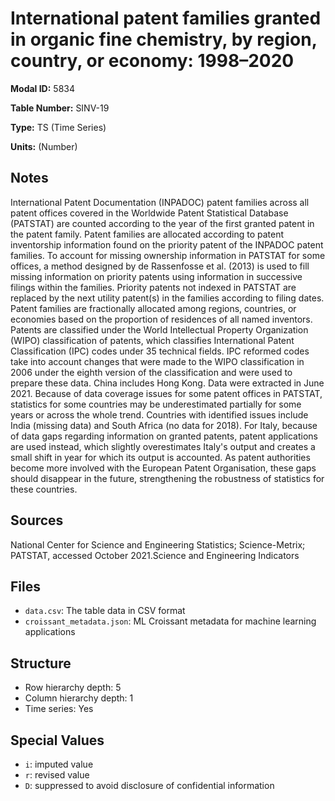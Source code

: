 # International patent families granted in organic fine chemistry, by region, country, or economy: 1998–2020

**Modal ID:** 5834

**Table Number:** SINV-19

**Type:** TS (Time Series)

**Units:** (Number)

## Notes

International Patent Documentation (INPADOC) patent families across all patent offices covered in the Worldwide Patent Statistical Database (PATSTAT) are counted according to the year of the first granted patent in the patent family. Patent families are allocated according to patent inventorship information found on the priority patent of the INPADOC patent families. To account for missing ownership information in PATSTAT for some offices, a method designed by de Rassenfosse et al. (2013) is used to fill missing information on priority patents using information in successive filings within the families. Priority patents not indexed in PATSTAT are replaced by the next utility patent(s) in the families according to filing dates. Patent families are fractionally allocated among regions, countries, or economies based on the proportion of residences of all named inventors. Patents are classified under the World Intellectual Property Organization (WIPO) classification of patents, which classifies International Patent Classification (IPC) codes under 35 technical fields. IPC reformed codes take into account changes that were made to the WIPO classification in 2006 under the eighth version of the classification and were used to prepare these data. China includes Hong Kong. Data were extracted in June 2021. Because of data coverage issues for some patent offices in PATSTAT, statistics for some countries may be underestimated partially for some years or across the whole trend. Countries with identified issues include India (missing data) and South Africa (no data for 2018). For Italy, because of data gaps regarding information on granted patents, patent applications are used instead, which slightly overestimates Italy's output and creates a small shift in year for which its output is accounted. As patent authorities become more involved with the European Patent Organisation, these gaps should disappear in the future, strengthening the robustness of statistics for these countries.

## Sources

National Center for Science and Engineering Statistics; Science-Metrix; PATSTAT, accessed October 2021.Science and Engineering Indicators

## Files

- `data.csv`: The table data in CSV format
- `croissant_metadata.json`: ML Croissant metadata for machine learning applications

## Structure

- Row hierarchy depth: 5
- Column hierarchy depth: 1
- Time series: Yes

## Special Values

- `i`: imputed value
- `r`: revised value
- `D`: suppressed to avoid disclosure of confidential information
